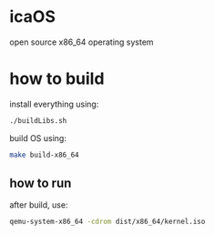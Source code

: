 # icaOS

open source x86_64 operating system

# how to build

install everything using:
```bash
./buildLibs.sh
```

build OS using:
```bash
make build-x86_64
```

## how to run

after build, use:
```bash
qemu-system-x86_64 -cdrom dist/x86_64/kernel.iso
```